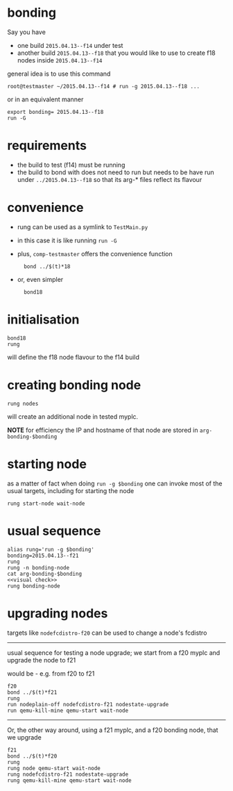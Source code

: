 # bonding

Say you have 

* one build `2015.04.13--f14` under test
* another build `2015.04.13--f18` that you would like to use to create f18 nodes inside 	`2015.04.13--f14`

general idea is to use this command

	root@testmaster ~/2015.04.13--f14 # run -g 2015.04.13--f18 ...
	
or in an equivalent manner

	export bonding= 2015.04.13--f18
	run -G
	
# requirements

* the build to test (f14) must be running
* the build to bond with does not need to run but needs to be have run under `../2015.04.13--f18` so that its arg-* files reflect its flavour

# convenience

* rung can be used as a symlink to `TestMain.py`
* in this case it is like running `run -G`

* plus, `comp-testmaster` offers the convenience function
		
		bond ../$(t)*18
		
* or, even simpler

		bond18		

# initialisation

	bond18
	rung
    
will define the f18 node flavour to the f14 build
 
# creating bonding node

	rung nodes

will create an additional node in tested myplc. 

**NOTE** for efficiency the IP and hostname of that node are stored in `arg-bonding-$bonding`

# starting node

as a matter of fact when doing `run -g $bonding` one can invoke most of the usual targets, including for starting the node

	rung start-node wait-node
	
# usual sequence

	alias rung='run -g $bonding'
	bonding=2015.04.13--f21
	rung 
	rung -n bonding-node
	cat arg-bonding-$bonding
	<<visual check>>
	rung bonding-node


# upgrading nodes

targets like `nodefcdistro-f20` can be used to change a node's fcdistro

----

usual sequence for testing a node upgrade; we start from a f20 myplc and upgrade the node to f21

 would be - e.g. from f20 to f21


    f20
    bond ../$(t)*f21
    rung
    run nodeplain-off nodefcdistro-f21 nodestate-upgrade
    run qemu-kill-mine qemu-start wait-node

-----
Or, the other way around, using a f21 myplc, and a f20 bonding node, that we upgrade

    f21
    bond ../$(t)*f20
    rung
    rung node qemu-start wait-node
    rung nodefcdistro-f21 nodestate-upgrade
    rung qemu-kill-mine qemu-start wait-node
    
	
